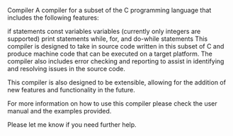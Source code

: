 Compiler
A compiler for a subset of the C programming language that includes the following features:

if statements
const variables
variables (currently only integers are supported)
print statements
while, for, and do-while statements
This compiler is designed to take in source code written in this subset of C and produce machine code that can be executed on a target platform. The compiler also includes error checking and reporting to assist in identifying and resolving issues in the source code.

This compiler is also designed to be extensible, allowing for the addition of new features and functionality in the future.

For more information on how to use this compiler please check the user manual and the examples provided.

Please let me know if you need further help.
